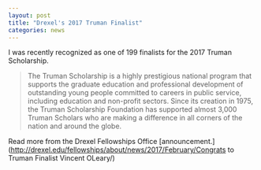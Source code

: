 ```yaml
---
layout: post
title: "Drexel's 2017 Truman Finalist"
categories: news
---
```


I was recently recognized as one of 199 finalists for the 2017 Truman Scholarship. 

>The Truman Scholarship is a highly prestigious national program that supports the graduate education and professional development of outstanding young people committed to careers in public service, including education and non-profit sectors. Since its creation in 1975, the Truman Scholarship Foundation has supported almost 3,000 Truman Scholars who are making a difference in all corners of the nation and around the globe.

Read more from the Drexel Fellowships Office [announcement.](http://drexel.edu/fellowships/about/news/2017/February/Congrats to Truman Finalist Vincent OLeary/)